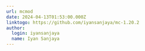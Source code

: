 ```yaml
---
url: mcmod
date: 2024-04-13T01:53:00.000Z
linktogo: https://github.com/iyansanjaya/mc-1.20.2
author:
  login: iyansanjaya
  name: Iyan Sanjaya
---
```

